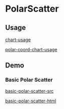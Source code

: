 # PolarScatter

## Usage

[chart-usage](chart-usage.md ':include')

[polar-coord-chart-usage](polar-coord-chart-usage.md ':include')

## Demo

### Basic Polar Scatter

[basic-polar-scatter-src](../_media/polar-scatter/basic-polar-scatter-src.md ':include')

[basic-polar-scatter-html](../_media/polar-scatter/basic-polar-scatter.html ':include :type=iframe')
